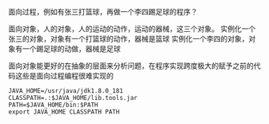 面向过程，例如有张三打篮球，再做一个李四踢足球的程序？

面向对象，人的对象，人的运动的动作，运动的器械，这三个对象。
实例化一个张三的对象，对象有一个打篮球的动作，器械是篮球
实例化一个李四的对象，对象有一个踢足球的动做，器械是足球

面向对象能更好的在抽象的层面来分析问题，在程序实现跨度极大的赋予之前的代码这些是面向过程编程很难实现的
``````
JAVA_HOME=/usr/java/jdk1.8.0_181
CLASSPATH=.:$JAVA_HOME/lib.tools.jar
PATH=$JAVA_HOME/bin:$PATH
export JAVA_HOME CLASSPATH PATH



